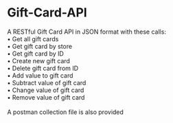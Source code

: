# Gift-Card-API

A RESTful Gift Card API in JSON format with these calls: <br />
• Get all gift cards <br />
• Get gift card by store <br />
• Get gift card by ID <br />
• Create new gift card <br />
• Delete gift card from ID <br />
• Add value to gift card <br />
• Subtract value of gift card <br />
• Change value of gift card <br />
• Remove value of gift card <br />
<br />
A postman collection file is also provided
